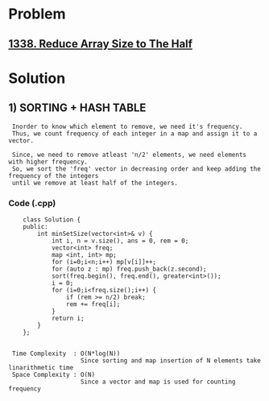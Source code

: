 # Problem

## [1338. Reduce Array Size to The Half](https://leetcode.com/problems/reduce-array-size-to-the-half/)


# Solution 

## 1) SORTING + HASH TABLE

     Inorder to know which element to remove, we need it's frequency.
     Thus, we count frequency of each integer in a map and assign it to a vector.
     
     Since, we need to remove atleast 'n/2' elements, we need elements with higher frequency.
     So, we sort the 'freq' vector in decreasing order and keep adding the frequency of the integers 
     until we remove at least half of the integers.
       
       
   ### Code (.cpp)
   
        class Solution {
        public:
            int minSetSize(vector<int>& v) {
                int i, n = v.size(), ans = 0, rem = 0;
                vector<int> freq;
                map <int, int> mp;
                for (i=0;i<n;i++) mp[v[i]]++;
                for (auto z : mp) freq.push_back(z.second);
                sort(freq.begin(), freq.end(), greater<int>());
                i = 0;
                for (i=0;i<freq.size();i++) {
                    if (rem >= n/2) break;
                    rem += freq[i];
                }
                return i;
            }
        };
     
     
     Time Complexity  : O(N*log(N)) 
                        Since sorting and map insertion of N elements take linarithmetic time
     Space Complexity : O(N)
                        Since a vector and map is used for counting frequency 
        
